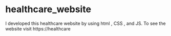 # healthcare_website
I developed this healthcare website by using html , CSS , and JS. To see the website visit https://healthcare
